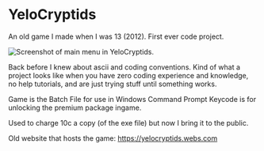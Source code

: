 # YeloCryptids
 An old game I made when I was 13 (2012). First ever code project.

<img src="https://raw.githubusercontent.com/YeloPartyHat/YeloCryptids/master/Screenshots/Main%20Menu.png" alt="Screenshot of main menu in YeloCryptids.">

Back before I knew about ascii and coding conventions.
Kind of what a project looks like when you have zero coding experience and knowledge, no help tutorials, and are just trying stuff until something works.

Game is the Batch File for use in Windows Command Prompt
Keycode is for unlocking the premium package ingame.

Used to charge 10c a copy (of the exe file) but now I bring it to the public. 

Old website that hosts the game:
https://yelocryptids.webs.com
